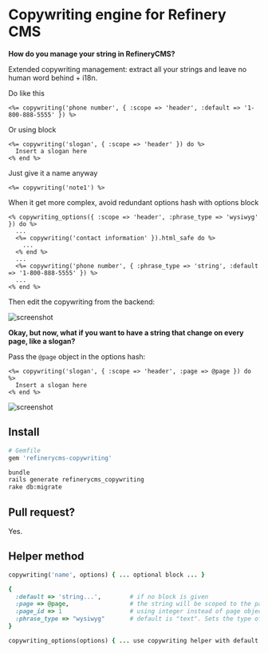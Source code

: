 # Copywriting engine for Refinery CMS

__How do you manage your string in RefineryCMS?__

Extended copywriting management: extract all your strings and leave no
human word behind + i18n.

Do like this

```erb
<%= copywriting('phone number', { :scope => 'header', :default => '1-800-888-5555' }) %>
```

Or using block

```erb
<%= copywriting('slogan', { :scope => 'header' }) do %>
  Insert a slogan here
<% end %>
```

Just give it a name anyway

```erb
<%= copywriting('note1') %>
```

When it get more complex, avoid redundant options hash with options block

```erb
<% copywriting_options({ :scope => 'header', :phrase_type => 'wysiwyg' }) do %>
  ...
  <%= copywriting('contact information' }).html_safe do %>
    ...
  <% end %>
  ...
  <%= copywriting('phone number', { :phrase_type => 'string', :default => '1-800-888-5555' }) %>
  ...
<% end %>
```

Then edit the copywriting from the backend:

![screenshot](http://s3.amazonaws.com:80/unixcharles.baconfile.com/screenshot1.png)

__Okay, but now, what if you want to have a string that change on every page, like a slogan?__

Pass the `@page` object in the options hash:

```erb
<%= copywriting('slogan', { :scope => 'header', :page => @page }) do %>
  Insert a slogan here
<% end %>
```

![screenshot](http://s3.amazonaws.com:80/unixcharles.baconfile.com/screenshot2.png)

## Install

```ruby
# Gemfile
gem 'refinerycms-copywriting'
```

```bash
bundle
rails generate refinerycms_copywriting
rake db:migrate
```

## Pull request?

Yes.

## Helper method

```ruby
copywriting('name', options) { ... optional block ... }

{
  :default => 'string...',        # if no block is given
  :page => @page,                 # the string will be scoped to the page, if no page_id option is provided
  :page_id => 1                   # using integer instead of page object
  :phrase_type => "wysiwyg"       # default is "text". Sets the type of field this is when editing. "string" gives you a single line text field. "text" gives you a multiline textarea. "wysiwyg" gives you the default Refinery visual editor.
}

copywriting_options(options) { ... use copywriting helper with default options hash ... }
```
